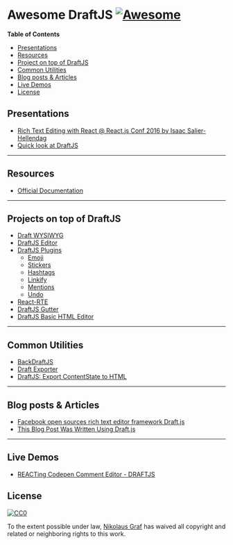 # Awesome DraftJS [![Awesome](https://cdn.rawgit.com/sindresorhus/awesome/d7305f38d29fed78fa85652e3a63e154dd8e8829/media/badge.svg)](https://github.com/sindresorhus/awesome)

**Table of Contents**

- [Presentations](https://github.com/nikgraf/awesome-draft-js#presentations)
- [Resources](https://github.com/nikgraf/awesome-draft-js#resources)
- [Project on top of DraftJS](https://github.com/nikgraf/awesome-draft-js#projects-on-top-of-draftjs)
- [Common Utilities](https://github.com/nikgraf/awesome-draft-js#common-utilities)
- [Blog posts & Articles](https://github.com/nikgraf/awesome-draft-js#blog-posts--articles)
- [Live Demos](https://github.com/nikgraf/awesome-draft-js#live-demos)
- [License](https://github.com/nikgraf/awesome-draft-js#license)

## Presentations
* [Rich Text Editing with React @ React.js Conf 2016 by Isaac Salier-Hellendag ](https://www.youtube.com/watch?v=feUYwoLhE_4)
* [Quick look at DraftJS](https://www.youtube.com/watch?v=6sfltBwKjsw)

---

## Resources

* [Official Documentation](https://facebook.github.io/draft-js/)

---

## Projects on top of DraftJS

* [Draft WYSIWYG](https://github.com/bkniffler/draft-wysiwyg)
* [DraftJS Editor](https://github.com/AlastairTaft/draft-js-editor/)
* [DraftJS Plugins](https://github.com/draft-js-plugins/draft-js-plugins)
  - [Emoji](https://www.draft-js-plugins.com/plugin/emoji)
  - [Stickers](https://www.draft-js-plugins.com/plugin/sticker)
  - [Hashtags](https://www.draft-js-plugins.com/plugin/hashtag)
  - [Linkify](https://www.draft-js-plugins.com/plugin/linkify)
  - [Mentions](https://www.draft-js-plugins.com/plugin/mention)
  - [Undo](https://www.draft-js-plugins.com/plugin/undo)
* [React-RTE](https://github.com/sstur/react-rte/)
* [DraftJS Gutter](https://github.com/yepnamesjames/draft-js-gutter)
* [DraftJS Basic HTML Editor](https://github.com/dburrows/draft-js-basic-html-editor)

---

## Common Utilities

* [BackDraftJS](https://github.com/evanc/backdraft-js)
* [Draft Exporter](https://github.com/rkpasia/draft-js-exporter)
* [DraftJS: Export ContentState to HTML](https://github.com/sstur/draft-js-export-html)

---

## Blog posts & Articles

* [Facebook open sources rich text editor framework Draft.js](https://code.facebook.com/posts/1684092755205505/facebook-open-sources-rich-text-editor-framework-draft-js/)
* [This Blog Post Was Written Using Draft.js](http://thepracticaldev.com/this-blog-post-was-written-using-draft-js)

---

## Live Demos

* [REACTing Codepen Comment Editor - DRAFTJS](http://codepen.io/rkpasia/full/jqbrpq)

## License

[![CC0](http://mirrors.creativecommons.org/presskit/buttons/88x31/svg/cc-zero.svg)](https://creativecommons.org/publicdomain/zero/1.0/)

To the extent possible under law, [Nikolaus Graf](https://github.com/nikgraf/) has waived all copyright and related or neighboring rights to this work.
